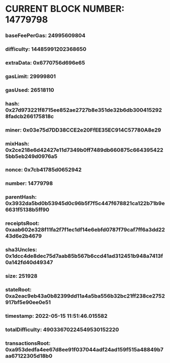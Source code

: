 # CURRENT BLOCK NUMBER: 14779798

### baseFeePerGas: 24995609804
### difficulty: 14485991202368650
### extraData: 0x6770756d696e65
### gasLimit: 29999801
### gasUsed: 26518110
### hash: 0x27d973221f8715ee852ae2727b8e351de32b6db3004152928fadcb266175818c
### miner: 0x03e75d7DD38CCE2e20FfEE35EC914C57780A8e29
### mixHash: 0x2ce218e6d42427e11d7349b0ff7489db660875c6643954225bb5eb249d0976a5
### nonce: 0x7cb41785d0652942
### number: 14779798
### parentHash: 0x3932da5bd0b53945d0c96b5f7f5c447f678821ca122b71b9e6631f5138b5ff90
### receiptsRoot: 0xaab602e328f11fa2f7f1ec1df14e6ebfd0787f79caf7ff6a3dd2243d6e2b4679
### sha3Uncles: 0x1dcc4de8dec75d7aab85b567b6ccd41ad312451b948a7413f0a142fd40d49347
### size: 251928
### stateRoot: 0xa2eac9eb43a0b82399dd11a4a5ba556b32bc21ff238ce2752917bf5e90ee0e51
### timestamp: 2022-05-15 11:51:46.015582
### totalDifficulty: 49033670224549530152220
### transactionsRoot: 0xa953dedfa4ee67d8ee91f037044adf24ad159f515a48849b7aa67122305d18b0
